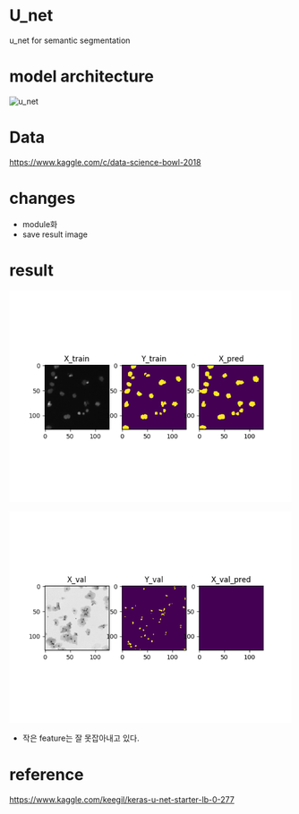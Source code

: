 # U_net
u_net for semantic segmentation


# model architecture
![u_net](https://lmb.informatik.uni-freiburg.de/people/ronneber/u-net/u-net-architecture.png)

# Data
https://www.kaggle.com/c/data-science-bowl-2018

# changes

- module화
- save result image


# result

![train](./result/training_sample_300.png)

![validation](./result/validation_sample_35.png)

- 작은 feature는 잘 못잡아내고 있다.

# reference
https://www.kaggle.com/keegil/keras-u-net-starter-lb-0-277
